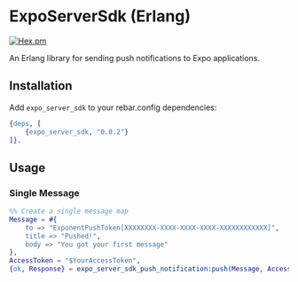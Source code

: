 # ExpoServerSdk (Erlang)

[![Hex.pm](https://img.shields.io/hexpm/v/expo_server_sdk.svg)](https://hex.pm/packages/expo_server_sdk)

An Erlang library for sending push notifications to Expo applications.

## Installation

Add `expo_server_sdk` to your rebar.config dependencies:

```erlang
{deps, [
    {expo_server_sdk, "0.0.2"}
]}.
```

## Usage

### Single Message

```erlang
%% Create a single message map
Message = #{
    to => "ExponentPushToken[XXXXXXXX-XXXX-XXXX-XXXX-XXXXXXXXXXXX]",
    title => "Pushed!",
    body => "You got your first message"
},
AccessToken = "$YourAccessToken",
{ok, Response} = expo_server_sdk_push_notification:push(Message, AccessToken).
```
